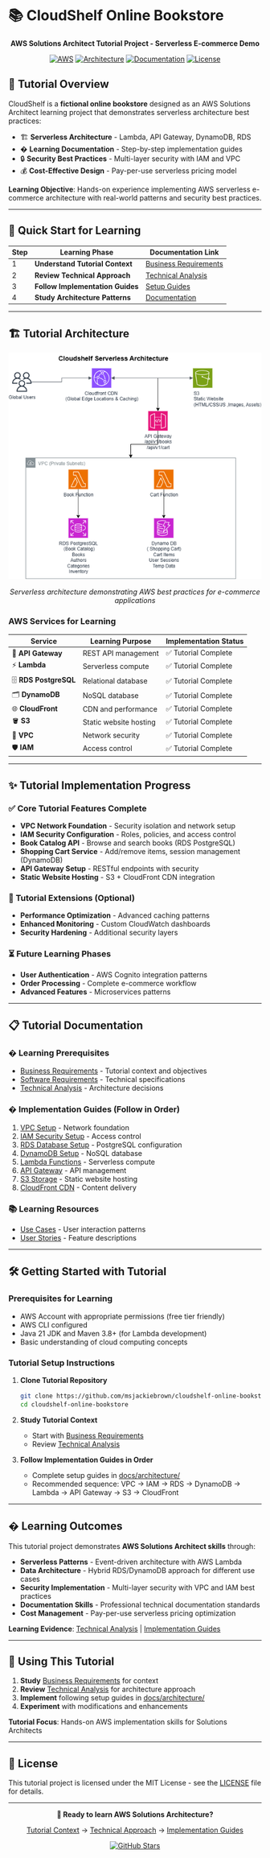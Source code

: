 # 📚 CloudShelf Online Bookstore

<div align="center">

**AWS Solutions Architect Tutorial Project - Serverless E-commerce Demo**

[![AWS](https://img.shields.io/badge/AWS-Tutorial_Project-orange?logo=aws)](https://aws.amazon.com/)
[![Architecture](https://img.shields.io/badge/Architecture-Learning_Demo-blue)](docs/architecture/)
[![Documentation](https://img.shields.io/badge/Documentation-Tutorial_Guides-green)](docs/)
[![License](https://img.shields.io/badge/License-MIT-yellow)](LICENSE)

</div>

## 🎯 Tutorial Overview

CloudShelf is a **fictional online bookstore** designed as an AWS Solutions Architect learning project that demonstrates serverless architecture best practices:

- 🏗️ **Serverless Architecture** - Lambda, API Gateway, DynamoDB, RDS
- � **Learning Documentation** - Step-by-step implementation guides
- 🔒 **Security Best Practices** - Multi-layer security with IAM and VPC
- 💰 **Cost-Effective Design** - Pay-per-use serverless pricing model

**Learning Objective**: Hands-on experience implementing AWS serverless e-commerce architecture with real-world patterns and security best practices.

---

## 🚀 Quick Start for Learning

| Step | Learning Phase                   | Documentation Link                                                             |
| ---- | -------------------------------- | ------------------------------------------------------------------------------ |
| 1    | **Understand Tutorial Context**  | [Business Requirements](docs/requirements/cloudshelf-business-requirements.md) |
| 2    | **Review Technical Approach**    | [Technical Analysis](docs/requirements/cloudshelf-technical-analysis.md)       |
| 3    | **Follow Implementation Guides** | [Setup Guides](docs/architecture/)                                             |
| 4    | **Study Architecture Patterns**  | [Documentation](#-tutorial-documentation)                                      |

---

## 🏗️ Tutorial Architecture

<div align="center">

![CloudShelf Architecture Diagram](docs/architecture/diagrams/source/cloudshelf-architecture-diagram.png)

_Serverless architecture demonstrating AWS best practices for e-commerce applications_

</div>

### AWS Services for Learning

| Service               | Learning Purpose       | Implementation Status |
| --------------------- | ---------------------- | --------------------- |
| 🚪 **API Gateway**    | REST API management    | ✅ Tutorial Complete  |
| ⚡ **Lambda**         | Serverless compute     | ✅ Tutorial Complete  |
| 🗄️ **RDS PostgreSQL** | Relational database    | ✅ Tutorial Complete  |
| 🗂️ **DynamoDB**       | NoSQL database         | ✅ Tutorial Complete  |
| 🌐 **CloudFront**     | CDN and performance    | ✅ Tutorial Complete  |
| 🪣 **S3**             | Static website hosting | ✅ Tutorial Complete  |
| 🔐 **VPC**            | Network security       | ✅ Tutorial Complete  |
| 🛡️ **IAM**            | Access control         | ✅ Tutorial Complete  |

---

## ✨ Tutorial Implementation Progress

### ✅ Core Tutorial Features Complete

- **VPC Network Foundation** - Security isolation and network setup
- **IAM Security Configuration** - Roles, policies, and access control
- **Book Catalog API** - Browse and search books (RDS PostgreSQL)
- **Shopping Cart Service** - Add/remove items, session management (DynamoDB)
- **API Gateway Setup** - RESTful endpoints with security
- **Static Website Hosting** - S3 + CloudFront CDN integration

### 🔄 Tutorial Extensions (Optional)

- **Performance Optimization** - Advanced caching patterns
- **Enhanced Monitoring** - Custom CloudWatch dashboards
- **Security Hardening** - Additional security layers

### ⏳ Future Learning Phases

- **User Authentication** - AWS Cognito integration patterns
- **Order Processing** - Complete e-commerce workflow
- **Advanced Features** - Microservices patterns

---

## 📋 Tutorial Documentation

### � Learning Prerequisites

- [Business Requirements](docs/requirements/cloudshelf-business-requirements.md) - Tutorial context and objectives
- [Software Requirements](docs/requirements/cloudshelf-srs.md) - Technical specifications
- [Technical Analysis](docs/requirements/cloudshelf-technical-analysis.md) - Architecture decisions

### �️ Implementation Guides (Follow in Order)

1. [VPC Setup](docs/architecture/vpc/cloudshelf-vpc-setup.md) - Network foundation
2. [IAM Security Setup](docs/architecture/security/cloudshelf-iam-security-setup.md) - Access control
3. [RDS Database Setup](docs/architecture/rds/cloudshelf-rds-setup.md) - PostgreSQL configuration
4. [DynamoDB Setup](docs/architecture/dynamodb/cloudshelf-dynamodb-setup.md) - NoSQL database
5. [Lambda Functions](docs/architecture/lambda/cloudshelf-lambda-setup.md) - Serverless compute
6. [API Gateway](docs/architecture/apigateway/cloudshelf-apigateway-setup.md) - API management
7. [S3 Storage](docs/architecture/s3/cloudshelf-s3-setup.md) - Static website hosting
8. [CloudFront CDN](docs/architecture/cloudfront/cloudshelf-cloudfront-setup.md) - Content delivery

### 📚 Learning Resources

- [Use Cases](docs/requirements/cloudshelf-use-cases.md) - User interaction patterns
- [User Stories](docs/requirements/cloudshelf-user-stories.md) - Feature descriptions

---

## 🛠️ Getting Started with Tutorial

### Prerequisites for Learning

- AWS Account with appropriate permissions (free tier friendly)
- AWS CLI configured
- Java 21 JDK and Maven 3.8+ (for Lambda development)
- Basic understanding of cloud computing concepts

### Tutorial Setup Instructions

1. **Clone Tutorial Repository**

   ```bash
   git clone https://github.com/msjackiebrown/cloudshelf-online-bookstore.git
   cd cloudshelf-online-bookstore
   ```

2. **Study Tutorial Context**

   - Start with [Business Requirements](docs/requirements/cloudshelf-business-requirements.md)
   - Review [Technical Analysis](docs/requirements/cloudshelf-technical-analysis.md)

3. **Follow Implementation Guides in Order**
   - Complete setup guides in [docs/architecture/](docs/architecture/)
   - Recommended sequence: VPC → IAM → RDS → DynamoDB → Lambda → API Gateway → S3 → CloudFront

---

## � Learning Outcomes

This tutorial project demonstrates **AWS Solutions Architect skills** through:

- **Serverless Patterns** - Event-driven architecture with AWS Lambda
- **Data Architecture** - Hybrid RDS/DynamoDB approach for different use cases
- **Security Implementation** - Multi-layer security with VPC and IAM best practices
- **Documentation Skills** - Professional technical documentation standards
- **Cost Management** - Pay-per-use serverless pricing optimization

**Learning Evidence**: [Technical Analysis](docs/requirements/cloudshelf-technical-analysis.md) | [Implementation Guides](docs/architecture/)

---

## 🤝 Using This Tutorial

1. **Study** [Business Requirements](docs/requirements/cloudshelf-business-requirements.md) for context
2. **Review** [Technical Analysis](docs/requirements/cloudshelf-technical-analysis.md) for architecture approach
3. **Implement** following setup guides in [docs/architecture/](docs/architecture/)
4. **Experiment** with modifications and enhancements

**Tutorial Focus**: Hands-on AWS implementation skills for Solutions Architects

---

## 📄 License

This tutorial project is licensed under the MIT License - see the [LICENSE](LICENSE) file for details.

---

<div align="center">

**🎯 Ready to learn AWS Solutions Architecture?**

[Tutorial Context](docs/requirements/cloudshelf-business-requirements.md) → [Technical Approach](docs/requirements/cloudshelf-technical-analysis.md) → [Implementation Guides](docs/architecture/)

[![GitHub Stars](https://img.shields.io/github/stars/msjackiebrown/cloudshelf-online-bookstore?style=social)](https://github.com/msjackiebrown/cloudshelf-online-bookstore)

</div>
